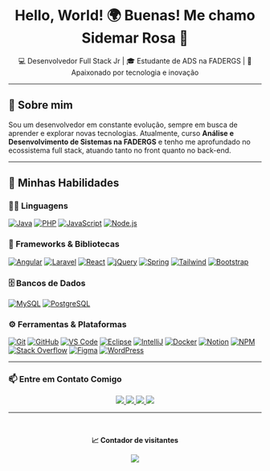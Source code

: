 <h1 align="center">Hello, World! 🌍 Buenas! Me chamo <strong>Sidemar Rosa</strong> 👋</h1>

<p align="center">💻 Desenvolvedor Full Stack Jr | 🎓 Estudante de ADS na FADERGS | 🚀 Apaixonado por tecnologia e inovação</p>

---

## 💼 Sobre mim

Sou um desenvolvedor em constante evolução, sempre em busca de aprender e explorar novas tecnologias. Atualmente, curso **Análise e Desenvolvimento de Sistemas na FADERGS** e tenho me aprofundado no ecossistema full stack, atuando tanto no front quanto no back-end.

---

## 🚀 Minhas Habilidades

### 👨‍💻 Linguagens
[![Java](https://skillicons.dev/icons?i=java)](https://skillicons.dev)
[![PHP](https://skillicons.dev/icons?i=php)](https://skillicons.dev)
[![JavaScript](https://skillicons.dev/icons?i=javascript)](https://skillicons.dev)
[![Node.js](https://skillicons.dev/icons?i=nodejs)](https://skillicons.dev)

### 🧰 Frameworks & Bibliotecas
[![Angular](https://skillicons.dev/icons?i=angular)](https://skillicons.dev)
[![Laravel](https://skillicons.dev/icons?i=laravel)](https://skillicons.dev)
[![React](https://skillicons.dev/icons?i=react)](https://skillicons.dev)
[![jQuery](https://skillicons.dev/icons?i=jquery)](https://skillicons.dev)
[![Spring](https://skillicons.dev/icons?i=spring)](https://skillicons.dev)
[![Tailwind](https://skillicons.dev/icons?i=tailwind)](https://skillicons.dev)
[![Bootstrap](https://skillicons.dev/icons?i=bootstrap)](https://skillicons.dev)

### 🗄️ Bancos de Dados
[![MySQL](https://skillicons.dev/icons?i=mysql)](https://skillicons.dev)
[![PostgreSQL](https://skillicons.dev/icons?i=postgres)](https://skillicons.dev)

### ⚙️ Ferramentas & Plataformas
[![Git](https://skillicons.dev/icons?i=git)](https://skillicons.dev)
[![GitHub](https://skillicons.dev/icons?i=github)](https://skillicons.dev)
[![VS Code](https://skillicons.dev/icons?i=vscode)](https://skillicons.dev)
[![Eclipse](https://skillicons.dev/icons?i=eclipse)](https://skillicons.dev)
[![IntelliJ](https://skillicons.dev/icons?i=idea)](https://skillicons.dev)
[![Docker](https://skillicons.dev/icons?i=docker)](https://skillicons.dev)
[![Notion](https://skillicons.dev/icons?i=notion)](https://skillicons.dev)
[![NPM](https://skillicons.dev/icons?i=npm)](https://skillicons.dev)
[![Stack Overflow](https://skillicons.dev/icons?i=stackoverflow)](https://skillicons.dev)
[![Figma](https://skillicons.dev/icons?i=figma)](https://skillicons.dev)
[![WordPress](https://skillicons.dev/icons?i=wordpress)](https://skillicons.dev)

---

### 📫 Entre em Contato Comigo

<div align="center">
  <a href="mailto:sidemarrosa25@gmail.com" target="_blank">
    <img src="https://img.shields.io/badge/Gmail-sidemarrosa25@gmail.com-D14836?style=for-the-badge&logo=gmail&logoColor=white" />
  </a>
  
  <a href="https://www.linkedin.com/in/sidemar-rosa" target="_blank">
    <img src="https://img.shields.io/badge/LinkedIn-Sidemar%20Rosa-0077B5?style=for-the-badge&logo=linkedin&logoColor=white" />
  </a>

  <a href="https://wa.me/555195424692" target="_blank">
    <img src="https://img.shields.io/badge/WhatsApp-Contato-25D366?style=for-the-badge&logo=whatsapp&logoColor=white" />
  </a>

  <a href="https://anchorstec.com.br" target="_blank">
    <img src="https://img.shields.io/badge/Portfólio-Visite%20aqui-0A66C2?style=for-the-badge&logo=google-chrome&logoColor=white" />
  </a>
</div>

---

<div align="center">
  <br>
  <p><b>📈 Contador de visitantes</b></p>
  <img src="https://profile-counter.glitch.me/SidemarRosa/count.svg" />
</div>
